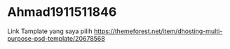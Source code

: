 # Ahmad1911511846

Link Tamplate yang saya pilih https://themeforest.net/item/dhosting-multi-purpose-psd-template/20678568
